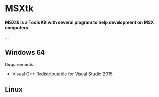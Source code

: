 # MSXtk

**MSXtk is a Tools Kit with several program to help development on MSX computers.**

...

## Windows 64
Requirements:
- Visual C++ Redistributable for Visual Studio 2015

## Linux
